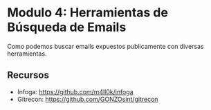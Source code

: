 # Modulo 4: Herramientas de Búsqueda de Emails

Como podemos buscar emails expuestos publicamente con diversas herramientas.

## Recursos

- Infoga: https://github.com/m4ll0k/infoga
- Gitrecon: https://github.com/GONZOsint/gitrecon
